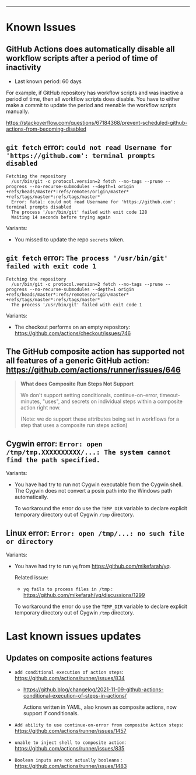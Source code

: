 
---

# Known Issues

## GitHub Actions does automatically disable all workflow scripts after a period of time of inactivity

* Last known period: 60 days

For example, if GitHub repository has workflow scripts and was inactive a period of time, then all workflow scripts does disable.
You have to either make a commit to update the period and reenable the workflow scripts manually.

https://stackoverflow.com/questions/67184368/prevent-scheduled-github-actions-from-becoming-disabled

## `git fetch` error: `could not read Username for 'https://github.com': terminal prompts disabled`

```
Fetching the repository
  /usr/bin/git -c protocol.version=2 fetch --no-tags --prune --progress --no-recurse-submodules --depth=1 origin +refs/heads/master*:refs/remotes/origin/master* +refs/tags/master*:refs/tags/master*
  Error: fatal: could not read Username for 'https://github.com': terminal prompts disabled
  The process '/usr/bin/git' failed with exit code 128
  Waiting 14 seconds before trying again
```

Variants:

* You missed to update the repo `secrets` token.

## `git fetch` error: `The process '/usr/bin/git' failed with exit code 1`

```
Fetching the repository
  /usr/bin/git -c protocol.version=2 fetch --no-tags --prune --progress --no-recurse-submodules --depth=1 origin +refs/heads/master*:refs/remotes/origin/master* +refs/tags/master*:refs/tags/master*
  The process '/usr/bin/git' failed with exit code 1
```

Variants:

* The checkout performs on an empty repository:
  https://github.com/actions/checkout/issues/746

## The GitHub composite action has supported not all features of a generic GitHub action: https://github.com/actions/runner/issues/646

> **What does Composite Run Steps Not Support**
>
> We don't support setting conditionals, continue-on-error, timeout-minutes, "uses", and secrets on individual steps within a composite action right now.
>
> (Note: we do support these attributes being set in workflows for a step that uses a composite run steps action)

## Cygwin error: `Error: open /tmp/tmp.XXXXXXXXXX/...: The system cannot find the path specified.`

Variants:

* You have had try to run not Cygwin executable from the Cygwin shell. The Cygwin does not convert a posix path into the Windows path automatically.

  To workaround the error do use the `TEMP_DIR` variable to declare explicit temporary directory out of Cygwin `/tmp` directory.

## Linux error: `Error: open /tmp/...: no such file or directory`

Variants:

* You have had try to run `yq` from https://github.com/mikefarah/yq.

  Related issue:

  * `yq fails to process files in /tmp` : https://github.com/mikefarah/yq/discussions/1299

  To workaround the error do use the `TEMP_DIR` variable to declare explicit temporary directory out of Cygwin `/tmp` directory.

# Last known issues updates

## Updates on composite actions features

* `add conditional execution of action steps`: https://github.com/actions/runner/issues/834

  * https://github.blog/changelog/2021-11-09-github-actions-conditional-execution-of-steps-in-actions/

    Actions written in YAML, also known as composite actions, now support if conditionals.

* `Add ability to use continue-on-error from composite Action steps`: https://github.com/actions/runner/issues/1457

* `unable to inject shell to composite action`: https://github.com/actions/runner/issues/835

* `Boolean inputs are not actually booleans` : https://github.com/actions/runner/issues/1483
